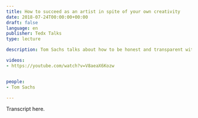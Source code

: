 ```yaml
---
title: How to succeed as an artist in spite of your own creativity
date: 2018-07-24T00:00:00+00:00
draft: false
language: en
publisher: Tedx Talks
type: lecture

description: Tom Sachs talks about how to be honest and transparent with your methods and intentions, success will follow.

videos:
- https://youtube.com/watch?v=V8aeaX6Kozw


people:
- Tom Sachs

---
```


Transcript here.